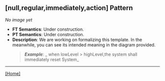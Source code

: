 ## [null,regular,immediately,action] Pattern
_No image yet_
 * **FT Semantics**: Under construction.
 * **PT Semantics**: Under construction.
 * **Description**: We are working on formalizing this template. In the meanwhile, you can see its intended meaning in the diagram provided.
   > **_Example_**: _  when lowLevel > highLevel,the system shall immediately reset System_   
***
[[Home]](../semantics.md)
